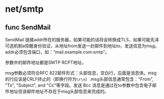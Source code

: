# net/smtp

## func SendMail

SendMail 链接addr所在的服务器，如果可能的话将会转换成TLS，如果可能先泽可选机制a惊醒身份验证，从地址from发送一封邮件到地址to，发送信息为msg。addr必须包含端口，如：“mail.example.com:smtp”。

参数中的邮件地址都是SMTP RCPT地址。

msg参数必须符合RFC 822邮件形式：头部信息，空白行，后面是消息体。msg的行应该是CRLF终止的（即换行符为`\r\n`）.msg头部信息通常包含："From", "To", "Subject", and "Cc"等字段。发送 Bcc 消息是通过在to参数中包含电子邮件地址但该邮件地址不存在于msg头部信息来完成的。
